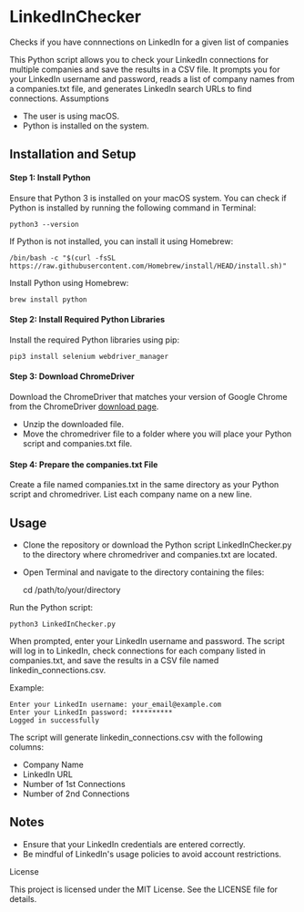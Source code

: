 # LinkedInChecker
Checks if you have connnections on LinkedIn for a given list of companies

This Python script allows you to check your LinkedIn connections for multiple companies and save the results in a CSV file. It prompts you for your LinkedIn username and password, reads a list of company names from a companies.txt file, and generates LinkedIn search URLs to find connections.
Assumptions
- The user is using macOS.
- Python is installed on the system.

## Installation and Setup
#### Step 1: Install Python

Ensure that Python 3 is installed on your macOS system. You can check if Python is installed by running the following command in Terminal:

    python3 --version

If Python is not installed, you can install it using Homebrew:

    /bin/bash -c "$(curl -fsSL https://raw.githubusercontent.com/Homebrew/install/HEAD/install.sh)"

Install Python using Homebrew:

    brew install python

#### Step 2: Install Required Python Libraries

Install the required Python libraries using pip:

    pip3 install selenium webdriver_manager

#### Step 3: Download ChromeDriver

Download the ChromeDriver that matches your version of Google Chrome from the ChromeDriver [download page](https://googlechromelabs.github.io/chrome-for-testing/#stable).

- Unzip the downloaded file.
- Move the chromedriver file to a folder where you will place your Python script and companies.txt file.

#### Step 4: Prepare the companies.txt File

Create a file named companies.txt in the same directory as your Python script and chromedriver. List each company name on a new line.

## Usage

- Clone the repository or download the Python script LinkedInChecker.py to the directory where chromedriver and companies.txt are located.
- Open Terminal and navigate to the directory containing the files:

    cd /path/to/your/directory

Run the Python script:

    python3 LinkedInChecker.py

When prompted, enter your LinkedIn username and password. The script will log in to LinkedIn, check connections for each company listed in companies.txt, and save the results in a CSV file named linkedin_connections.csv.

Example:

    Enter your LinkedIn username: your_email@example.com
    Enter your LinkedIn password: **********
    Logged in successfully

The script will generate linkedin_connections.csv with the following columns:

- Company Name
- LinkedIn URL
- Number of 1st Connections
- Number of 2nd Connections

## Notes

- Ensure that your LinkedIn credentials are entered correctly.
- Be mindful of LinkedIn's usage policies to avoid account restrictions.

License

This project is licensed under the MIT License. See the LICENSE file for details.
